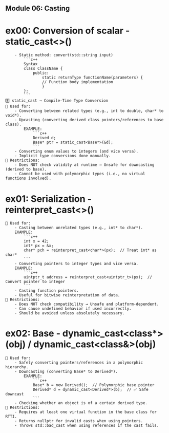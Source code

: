 ## Module 06: Casting
# ex00: Conversion of scalar - static_cast<>()
		- Static method: convert(std::string input)
			```c++
			Syntax
			class ClassName {
				public:
					static returnType functionName(parameters) {
					// Function body implementation
					}
			};
			```
	1️⃣ static_cast → Compile-Time Type Conversion
	🔹 Used for:
		- Converting between related types (e.g., int to double, char* to void*).
		- Upcasting (converting derived class pointers/references to base class).
			EXAMPLE: 
				```c++
				Derived d;
				Base* ptr = static_cast<Base*>(&d);
				```
		- Converting enum values to integers (and vice versa).
		- Implicit type conversions done manually.
	🔸 Restrictions:
		- Does NOT check validity at runtime → Unsafe for downcasting (derived to base).
		- Cannot be used with polymorphic types (i.e., no virtual functions involved).

# ex01: Serialization - reinterpret_cast<>()
	🔹 Used for:
		- Casting between unrelated types (e.g., int* to char*).
		EXAMPLE:
			```c++
			int x = 42;
			int* px = &x;
			char* pch = reinterpret_cast<char*>(px);  // Treat int* as char*
			```
		- Converting pointers to integer types and vice versa.
		EXAMPLE:
			```c++
			uintptr_t address = reinterpret_cast<uintptr_t>(px);  // Convert pointer to integer
			```
		- Casting function pointers.
		- Useful for bitwise reinterpretation of data.
	🔸 Restrictions:
		- Does NOT check compatibility → Unsafe and platform-dependent.
		- Can cause undefined behavior if used incorrectly.
		- Should be avoided unless absolutely necessary.	
	
# ex02: Base - dynamic_cast<class*>(obj) / dynamic_cast<class&>(obj)
	🔹 Used for:
		- Safely converting pointers/references in a polymorphic hierarchy.
		- Downcasting (converting Base* to Derived*).
			EXAMPLE:
				```c++
				Base* b = new Derived();  // Polymorphic base pointer
    			Derived* d = dynamic_cast<Derived*>(b);  // ✅ Safe downcast
				```
		- Checking whether an object is of a certain derived type.
	🔸 Restrictions:
		- Requires at least one virtual function in the base class for RTTI.
		- Returns nullptr for invalid casts when using pointers.
		- Throws std::bad_cast when using references if the cast fails.